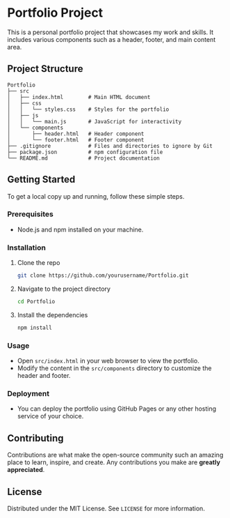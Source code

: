 # Portfolio Project

This is a personal portfolio project that showcases my work and skills. It includes various components such as a header, footer, and main content area.

## Project Structure

```
Portfolio
├── src
│   ├── index.html        # Main HTML document
│   ├── css
│   │   └── styles.css    # Styles for the portfolio
│   ├── js
│   │   └── main.js       # JavaScript for interactivity
│   └── components
│       ├── header.html   # Header component
│       └── footer.html   # Footer component
├── .gitignore            # Files and directories to ignore by Git
├── package.json          # npm configuration file
└── README.md             # Project documentation
```

## Getting Started

To get a local copy up and running, follow these simple steps.

### Prerequisites

- Node.js and npm installed on your machine.

### Installation

1. Clone the repo
   ```bash
   git clone https://github.com/yourusername/Portfolio.git
   ```
2. Navigate to the project directory
   ```bash
   cd Portfolio
   ```
3. Install the dependencies
   ```bash
   npm install
   ```

### Usage

- Open `src/index.html` in your web browser to view the portfolio.
- Modify the content in the `src/components` directory to customize the header and footer.

### Deployment

- You can deploy the portfolio using GitHub Pages or any other hosting service of your choice.

## Contributing

Contributions are what make the open-source community such an amazing place to learn, inspire, and create. Any contributions you make are **greatly appreciated**.

## License

Distributed under the MIT License. See `LICENSE` for more information.